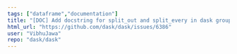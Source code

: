 ```yaml
---
tags: ["dataframe","documentation"]
title: "[DOC] Add docstring for split_out and split_every in dask groupby-aggregate API"
html_url: "https://github.com/dask/dask/issues/6386"
user: "VibhuJawa"
repo: "dask/dask"
---
```


